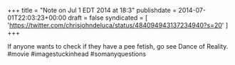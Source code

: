 +++
title = "Note on Jul 1 EDT 2014 at 18:3"
publishdate = 2014-07-01T22:03:23+00:00
draft = false
syndicated = [ 'https://twitter.com/chrisjohndeluca/status/484094943137234940?s=20' ]
+++

If anyone wants to check if they have a pee fetish, go see Dance of Reality. #movie #imagestuckinhead #somanyquestions
